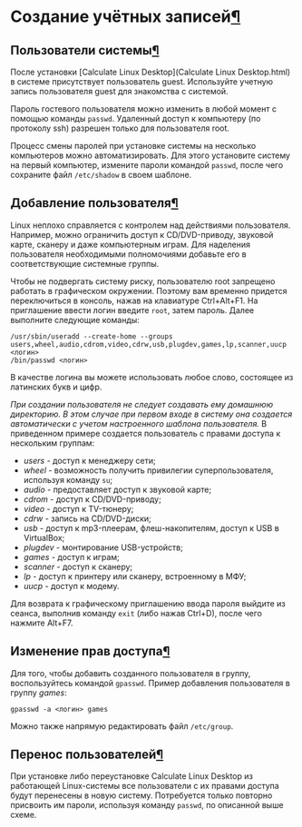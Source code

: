 # Создание учётных записей[¶](#Создание-учётных-записей)

## Пользователи системы[¶](#Пользователи-системы)

После установки [Calculate Linux Desktop](Calculate Linux Desktop.html) в системе присутствует пользователь guest. Используйте учетную запись пользователя guest для знакомства с системой.

Пароль гостевого пользователя можно изменить в любой момент с помощью команды `passwd`. Удаленный доступ к компьютеру (по протоколу ssh) разрешен только для пользователя root.

Процесс смены паролей при установке системы на несколько компьютеров можно автоматизировать. Для этого установите систему на первый компьютер, измените пароли командой `passwd`, после чего сохраните файл `/etc/shadow` в своем шаблоне.

## Добавление пользователя[¶](#Добавление-пользователя)

Linux неплохо справляется с контролем над действиями пользователя. Например, можно ограничить доступ к CD/DVD-приводу, звуковой карте, сканеру и даже компьютерным играм. Для наделения пользователя необходимыми полномочиями добавьте его в соответствующие системные группы.

Чтобы не подвергать систему риску, пользователю root запрещено работать в графическом окружении. Поэтому вам временно придется переключиться в консоль, нажав на клавиатуре Ctrl+Alt+F1. На приглашение ввести логин введите `root`, затем пароль. Далее выполните следующие команды:

    
    /usr/sbin/useradd --create-home --groups users,wheel,audio,cdrom,video,cdrw,usb,plugdev,games,lp,scanner,uucp <логин>
    /bin/passwd <логин>
    

В качестве логина вы можете использовать любое слово, состоящее из латинских букв и цифр.

_При создании пользователя не следует создавать ему домашнюю директорию. В этом случае при первом входе в систему она создается автоматически с учетом настроенного шаблона пользователя._
В приведенном примере создается пользователь с правами доступа к нескольким группам:

* _users_ - доступ к менеджеру сети;
* _wheel_ - возможность получить привилегии суперпользователя, используя команду `su`;
* _audio_ - предоставляет доступ к звуковой карте;
* _cdrom_ - доступ к CD/DVD-приводу;
* _video_ - доступ к TV-тюнеру;
* _cdrw_ - запись на CD/DVD-диски;
* _usb_ - доступ к mp3-плеерам, флеш-накопителям, доступ к USB в VirtualBox;
* _plugdev_ - монтирование USB-устройств;
* _games_ - доступ к играм;
* _scanner_ - доступ к сканеру;
* _lp_ - доступ к принтеру или сканеру, встроенному в МФУ;
* _uucp_ - доступ к модему.

Для возврата к графическому приглашению ввода пароля выйдите из сеанса, выполнив команду `exit` (либо нажав Ctrl+D), после чего нажмите Alt+F7.

## Изменение прав доступа[¶](#Изменение-прав-доступа)

Для того, чтобы добавить созданного пользователя в группу, воспользуйтесь командой `gpasswd`. Пример добавления пользователя в группу _games_:  

    
    gpasswd -a <логин> games
    

Можно также напрямую редактировать файл `/etc/group`.

## Перенос пользователей[¶](#Перенос-пользователей)

При установке либо переустановке Calculate Linux Desktop из работающей Linux-системы все пользователи с их правами доступа будут перенесены в новую систему. Потребуется только повторно присвоить им пароли, используя команду `passwd`, по описанной выше схеме.